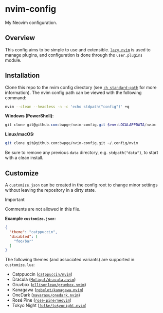 # nvim-config

My Neovim configuration.

## Overview

This config aims to be simple to use and extensible. [`lazy.nvim`](https://github.com/folke/lazy.nvim) is used to manage plugins, and configuration is done through the `user.plugins` module.

## Installation

Clone this repo to the nvim config directory (see [`:h standard-path`](https://neovim.io/doc/user/starting.html#standard-path) for more information). The nvim config path can be viewed with the following command:

```sh
nvim --clean --headless -n -c 'echo stdpath("config")' +q
```

**Windows (PowerShell):**

```powershell
git clone git@github.com:bwpge/nvim-config.git $env:LOCALAPPDATA/nvim
```

**Linux/macOS:**

```sh
git clone git@github.com:bwpge/nvim-config.git ~/.config/nvim
```

Be sure to remove any previous `data` directory, e.g. `stdpath("data")`, to start with a clean install.

## Customize

A `customize.json` can be created in the config root to change minor settings without leaving the repository in a dirty state.

> [!IMPORTANT]
>
> Comments are not allowed in this file.

**Example `customize.json`:**

```json
{
  "theme": "catppuccin",
  "disabled": [
    "foo/bar"
  ]
}
```

The following themes (and associated variants) are supported in `customize.lua`:

- Catppuccin ([`catppuccin/nvim`](https://github.com/catppuccin/nvim))
- Dracula ([`Mofiqul/dracula.nvim`](https://github.com/Mofiqul/dracula.nvim))
- Gruvbox ([`ellisonleao/gruvbox.nvim`](https://github.com/ellisonleao/gruvbox.nvim))
- Kanagawa ([`rebelot/kanagawa.nvim`](https://github.com/rebelot/kanagawa.nvim))
- OneDark ([`navarasu/onedark.nvim`](https://github.com/navarasu/onedark.nvim))
- Rosé Pine ([`rose-pine/neovim`](https://github.com/rose-pine/neovim))
- Tokyo Night ([`folke/tokyonight.nvim`](https://github.com/folke/tokyonight.nvim))
